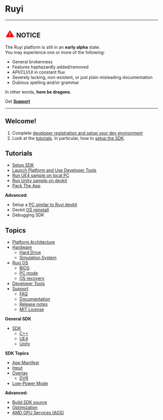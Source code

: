 # Ruyi

---
## ![](/docs/img/warning.png) NOTICE
The Ruyi platform is still in an __early alpha__ state.  
You may experience one or more of the following:

* General brokenness
* Features haphazardly added/removed
* API/CLI/UI in constant flux
* Severely lacking, non-existent, or just plain misleading documentation
* Dubious spelling and/or grammar

In other words, __here be dragons__.

Get __[Support](topics/support.md)__

---

## Welcome!

1. Complete [developer registration and setup your dev environment](topics/dev_onboarding.md)
1. Look at the [tutorials](#tutorials).  In particular, how to [setup the SDK](tutorials/setup.md).

## Tutorials

* [Setup SDK](tutorials/setup.md)
* [Launch Platform and Use Developer Tools](tutorials/layer0_devtools.md)
* [Run UE4 sample on local PC](tutorials/run_ue4_sample_pc.md)
* [Run Unity sample on devkit](tutorials/run_unity_sample_console.md)
* [Pack The App](tutorials/how_to_pack.md)

__Advanced:__

* Setup a [PC similar to Ruyi devkit](topics/simulation_system.md)
* Devkit [OS reinstall](topics/os.md#Installation)
* Debugging SDK

## Topics

* [Platform Architecture](topics/layer0.md)
* [Hardware](topics/hardware.md)
    * [Hard Drive](topics/harddrive.md)
    * [Simulation System](topics/simulation_system.md)
* [Ruyi OS](topics/os.md)
    * [BIOS](topics/bios.md)
    * [PC mode](topics/pc_mode.md)
    * [OS recovery](topics/os_recovery.md)
* [Developer Tools](topics/devtool.md)
* [Support](topics/support.md)
    * [FAQ](faq.md)
    * [Documentation](topics/docs.md)
    * [Release notes](topics/release_notes.md)
    * [MIT License](../../LICENSE.md)

__General SDK__

* [SDK](topics/sdk.md)
    * [C++](topics/cplusplus.md)
    * [UE4](topics/ue4.md)
    * [Unity](topics/unity.md)

__SDK Topics__

* [App Manifest](topics/app_metadata.md)
* [Input](topics/input.md)
* [Overlay](topics/overlay.md)
    * [DVR](topics/dvr.md)
* [Low-Power Mode](topics/lpm.md)

__Advanced:__

* [Build SDK source](topics/build_sdk_source.md)
* [Optimization](topics/optimization.md)
* [AMD GPU Services (AGS)](topics/amd_gpu_services.md)

